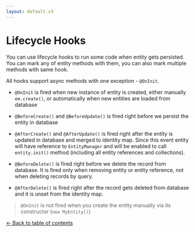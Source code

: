 ```yaml
---
layout: default.v3
---
```


# Lifecycle Hooks

You can use lifecycle hooks to run some code when entity gets persisted. You can mark any of
entity methods with them, you can also mark multiple methods with same hook.

All hooks support async methods with one exception - `@OnInit`.

- `@OnInit` is fired when new instance of entity is created, either manually `em.create()`, or 
automatically when new entities are loaded from database

- `@BeforeCreate()` and `@BeforeUpdate()` is fired right before we persist the entity in database

- `@AfterCreate()` and `@AfterUpdate()` is fired right after the entity is updated in database and 
merged to identity map. Since this event entity will have reference to `EntityManager` and will be 
enabled to call `entity.init()` method (including all entity references and collections).

- `@BeforeDelete()` is fired right before we delete the record from database. It is fired only when
removing entity or entity reference, not when deleting records by query. 

- `@AfterDelete()` is fired right after the record gets deleted from database and it is unset from 
the identity map.

> `@OnInit` is not fired when you create the entity manually via its constructor (`new MyEntity()`)

[&larr; Back to table of contents](index.md#table-of-contents)
